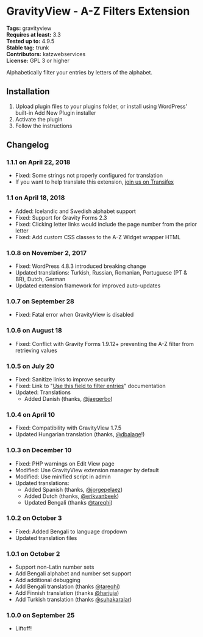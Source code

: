 # GravityView - A-Z Filters Extension #
**Tags:** gravityview  
**Requires at least:** 3.3  
**Tested up to:** 4.9.5  
**Stable tag:** trunk  
**Contributors:** katzwebservices  
**License:** GPL 3 or higher  

Alphabetically filter your entries by letters of the alphabet.

## Installation ##

1. Upload plugin files to your plugins folder, or install using WordPress' built-in Add New Plugin installer
2. Activate the plugin
3. Follow the instructions

## Changelog ##

### 1.1.1 on April 22, 2018 ###
* Fixed: Some strings not properly configured for translation
* If you want to help translate this extension, [join us on Transifex](https://www.transifex.com/katzwebservices/gravityview-az-filters/)

### 1.1 on April 18, 2018 ###
* Added: Icelandic and Swedish alphabet support
* Fixed: Support for Gravity Forms 2.3
* Fixed: Clicking letter links would include the page number from the prior letter
* Fixed: Add custom CSS classes to the A-Z Widget wrapper HTML

### 1.0.8 on November 2, 2017 ###
* Fixed: WordPress 4.8.3 introduced breaking change
* Updated translations: Turkish, Russian, Romanian, Portuguese (PT & BR), Dutch, German
* Updated extension framework for improved auto-updates

### 1.0.7 on September 28 ###
* Fixed: Fatal error when GravityView is disabled

### 1.0.6 on August 18 ###
* Fixed: Conflict with Gravity Forms 1.9.12+ preventing the A-Z filter from retrieving values

### 1.0.5 on July 20 ###
* Fixed: Sanitize links to improve security
* Fixed: Link to "[Use this field to filter entries](http://docs.gravityview.co/article/198-the-use-this-field-to-filter-entries-setting)" documentation
* Updated: Translations
    - Added Danish (thanks, [@jaegerbo](https://www.transifex.com/accounts/profile/jaegerbo/))

### 1.0.4 on April 10 ###
* Fixed: Compatibility with GravityView 1.7.5
* Updated Hungarian translation (thanks, [@dbalage](https://www.transifex.com/accounts/profile/dbalage/)!)

### 1.0.3 on December 10 ###
* Fixed: PHP warnings on Edit View page
* Modified: Use GravityView extension manager by default
* Modified: Use minified script in admin
* Updated translations:
    - Added Spanish (thanks, [@jorgepelaez](https://www.transifex.com/accounts/profile/jorgepelaez/))
    - Added Dutch (thanks, [@erikvanbeek](https://www.transifex.com/accounts/profile/erikvanbeek/))
    - Updated Bengali (thanks [@tareqhi](https://www.transifex.com/accounts/profile/tareqhi/))

### 1.0.2 on October 3 ###
* Fixed: Added Bengali to language dropdown 
* Updated translation files

### 1.0.1 on October 2 ###
* Support non-Latin number sets
* Add Bengali alphabet and number set support
* Add additional debugging
* Add Bengali translation (thanks [@tareqhi](https://www.transifex.com/accounts/profile/tareqhi/))
* Add Finnish translation (thanks [@harjuja](https://www.transifex.com/accounts/profile/harjuja/))
* Add Turkish translation (thanks [@suhakaralar](https://www.transifex.com/accounts/profile/suhakaralar/))

### 1.0.0 on September 25 ###
* Liftoff!